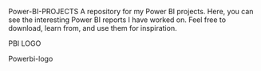 Power-BI-PROJECTS
A repository for my Power BI projects. Here, you can see the interesting Power BI reports I have worked on. Feel free to download, learn from, and use them for inspiration.

PBI LOGO

Powerbi-logo
